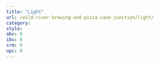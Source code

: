 ```yaml
---
title: "Light"
url: /wild-river-brewing-and-pizza-cave-junction/light/
category: 
style: 
abv: 0
ibu: 0
srm: 0
upc: 0
---
```


